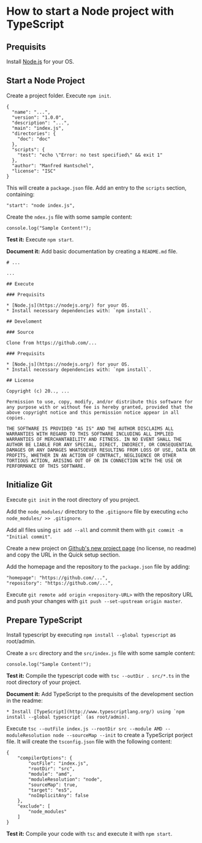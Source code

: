 # How to start a Node project with TypeScript

## Prequisits

Install [Node.js](https://nodejs.org/) for your OS.

## Start a Node Project

Create a project folder. Execute `npm init`.

    {
      "name": "...",
      "version": "1.0.0",
      "description": "...",
      "main": "index.js",
      "directories": {
        "doc": "doc"
      },
      "scripts": {
        "test": "echo \"Error: no test specified\" && exit 1"
      },
      "author": "Manfred Hantschel",
      "license": "ISC"
    }

This will create a `package.json` file. Add an entry to the `scripts` section, containing:

    "start": "node index.js",

Create the `ndex.js` file with some sample content:

    console.log("Sample Content!");

**Test it:** Execute `npm start`.

**Document it:** Add basic documentation by creating a `README.md` file.

    # ...

    ...

    ## Execute

    ### Prequisits

    * [Node.js](https://nodejs.org/) for your OS.
    * Install necessary dependencies with: `npm install`.

    ## Develoment

    ### Source

    Clone from https://github.com/...

    ### Prequisits

    * [Node.js](https://nodejs.org/) for your OS.
    * Install necessary dependencies with: `npm install`.

    ## License

    Copyright (c) 20.., ...

    Permission to use, copy, modify, and/or distribute this software for any purpose with or without fee is hereby granted, provided that the above copyright notice and this permission notice appear in all copies.

    THE SOFTWARE IS PROVIDED "AS IS" AND THE AUTHOR DISCLAIMS ALL WARRANTIES WITH REGARD TO THIS SOFTWARE INCLUDING ALL IMPLIED WARRANTIES OF MERCHANTABILITY AND FITNESS. IN NO EVENT SHALL THE AUTHOR BE LIABLE FOR ANY SPECIAL, DIRECT, INDIRECT, OR CONSEQUENTIAL DAMAGES OR ANY DAMAGES WHATSOEVER RESULTING FROM LOSS OF USE, DATA OR PROFITS, WHETHER IN AN ACTION OF CONTRACT, NEGLIGENCE OR OTHER TORTIOUS ACTION, ARISING OUT OF OR IN CONNECTION WITH THE USE OR PERFORMANCE OF THIS SOFTWARE.

## Initialize Git

Execute `git init` in the root directory of you project.

Add the `node_modules/` directory to the `.gitignore` file by executing `echo node_modules/ >> .gitignore`.

Add all files using `git add --all` and commit them with `git commit -m "Initial commit"`.

Create a new project on [Github's new project page](https://github.com/new) (no license, no readme) and copy the URL in the Quick setup section.

Add the homepage and the repository to the `package.json` file by adding:

    "homepage": "https://github.com/...",
    "repository": "https://github.com/...",

Execute `git remote add origin <repository-URL>` with the repository URL and push your changes with `git push --set-upstream origin master`.

## Prepare TypeScript

Install typescript by executing `npm install --global typescript` as root/admin.

Create a `src` directory and the `src/index.js` file with some sample content:

    console.log("Sample Content!");

**Test it:** Compile the typescript code with `tsc --outDir . src/*.ts` in the root directory of your project.

**Document it:** Add TypeScript to the prequisits of the development section in the readme:

    * Install [TypeScript](http://www.typescriptlang.org/) using `npm install --global typescript` (as root/admin).

Execute `tsc --outFile index.js --rootDir src --module AMD --moduleResolution node --sourceMap --init` to create a TypeScript porject file. It will create the `tsconfig.json` file with the following content:

    {
        "compilerOptions": {
            "outFile": "index.js",
            "rootDir": "src",
            "module": "amd",
            "moduleResolution": "node",
            "sourceMap": true,
            "target": "es5",
            "noImplicitAny": false
        },
        "exclude": [
            "node_modules"
        ]
    }

**Test it:** Compile your code with `tsc` and execute it with `npm start`.
